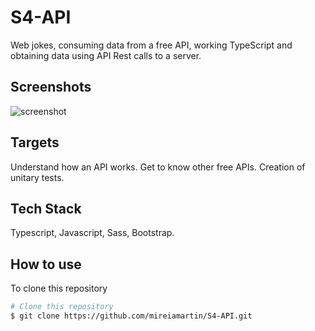 # S4-API

Web jokes, consuming data from a free API, working TypeScript and obtaining data using API Rest calls to a server.


## Screenshots

![screenshot](https://imgur.com/W61eqAY.png)


## Targets

Understand how an API works.
Get to know other free APIs.
Creation of unitary tests.


## Tech Stack

Typescript, Javascript, Sass, Bootstrap.


## How to use

To clone this repository

```bash
# Clone this repository
$ git clone https://github.com/mireiamartin/S4-API.git